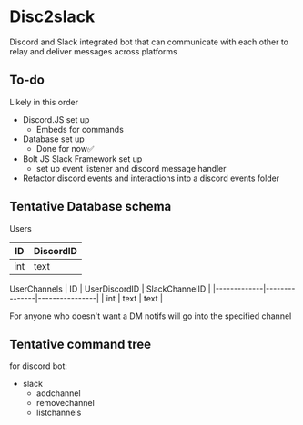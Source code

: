 # Disc2slack
Discord and Slack integrated bot that can communicate with each other to relay and deliver messages across platforms

## To-do
Likely in this order
- Discord.JS set up
  - Embeds for commands
- Database set up
  - Done for now✅
- Bolt JS Slack Framework set up
  - set up event listener and discord message handler
- Refactor discord events and interactions into a discord events folder

## Tentative Database schema 

Users

| ID | DiscordID |
|----|-----------|
| int| text      |   

<!-- we took out display channels for now -->

UserChannels
|     ID      | UserDiscordID | SlackChannelID |
|-------------|---------------|----------------|
|     int     |    text       |  text          | 

For anyone who doesn't want a DM notifs will go into the specified channel

## Tentative command tree
for discord bot:
- slack 
  - addchannel
  - removechannel
  - listchannels

<!-- - discord 
  - enable (admin)
    - displaychannel
  - set (admin)
    - displaychannel
  - remove (admind)
    - displaychannel -->
  

